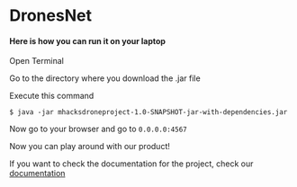 # DronesNet

#### Here is how you can run it on your laptop

Open Terminal

Go to the directory where you download the .jar file

Execute this command

```
$ java -jar mhacksdroneproject-1.0-SNAPSHOT-jar-with-dependencies.jar
```

Now go to your browser and go to  ```0.0.0.0:4567```

Now you can play around with our product!

If you want to check the documentation for the project, check our [documentation](https://devpost.com/software/dronesnet)

